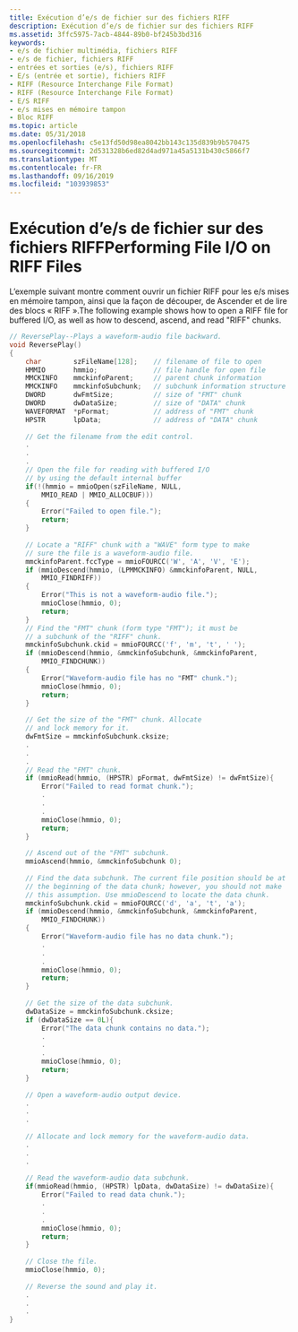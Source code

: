 ```yaml
---
title: Exécution d’e/s de fichier sur des fichiers RIFF
description: Exécution d’e/s de fichier sur des fichiers RIFF
ms.assetid: 3ffc5975-7acb-4844-89b0-bf245b3bd316
keywords:
- e/s de fichier multimédia, fichiers RIFF
- e/s de fichier, fichiers RIFF
- entrées et sorties (e/s), fichiers RIFF
- E/s (entrée et sortie), fichiers RIFF
- RIFF (Resource Interchange File Format)
- RIFF (Resource Interchange File Format)
- E/S RIFF
- e/s mises en mémoire tampon
- Bloc RIFF
ms.topic: article
ms.date: 05/31/2018
ms.openlocfilehash: c5e13fd50d98ea8042bb143c135d839b9b570475
ms.sourcegitcommit: 2d531328b6ed82d4ad971a45a5131b430c5866f7
ms.translationtype: MT
ms.contentlocale: fr-FR
ms.lasthandoff: 09/16/2019
ms.locfileid: "103939853"
---
```

# <a name="performing-file-io-on-riff-files"></a><span data-ttu-id="37b2b-112">Exécution d’e/s de fichier sur des fichiers RIFF</span><span class="sxs-lookup"><span data-stu-id="37b2b-112">Performing File I/O on RIFF Files</span></span>

<span data-ttu-id="37b2b-113">L’exemple suivant montre comment ouvrir un fichier RIFF pour les e/s mises en mémoire tampon, ainsi que la façon de découper, de Ascender et de lire des blocs « RIFF ».</span><span class="sxs-lookup"><span data-stu-id="37b2b-113">The following example shows how to open a RIFF file for buffered I/O, as well as how to descend, ascend, and read "RIFF" chunks.</span></span>


```C++
// ReversePlay--Plays a waveform-audio file backward. 
void ReversePlay() 
{ 
    char        szFileName[128];    // filename of file to open 
    HMMIO       hmmio;              // file handle for open file 
    MMCKINFO    mmckinfoParent;     // parent chunk information 
    MMCKINFO    mmckinfoSubchunk;   // subchunk information structure 
    DWORD       dwFmtSize;          // size of "FMT" chunk 
    DWORD       dwDataSize;         // size of "DATA" chunk 
    WAVEFORMAT  *pFormat;           // address of "FMT" chunk 
    HPSTR       lpData;             // address of "DATA" chunk 
 
    // Get the filename from the edit control. 
    . 
    . 
    . 
    // Open the file for reading with buffered I/O 
    // by using the default internal buffer 
    if(!(hmmio = mmioOpen(szFileName, NULL, 
        MMIO_READ | MMIO_ALLOCBUF))) 
    { 
        Error("Failed to open file."); 
        return; 
    } 
 
    // Locate a "RIFF" chunk with a "WAVE" form type to make 
    // sure the file is a waveform-audio file. 
    mmckinfoParent.fccType = mmioFOURCC('W', 'A', 'V', 'E'); 
    if (mmioDescend(hmmio, (LPMMCKINFO) &mmckinfoParent, NULL, 
        MMIO_FINDRIFF)) 
    { 
        Error("This is not a waveform-audio file."); 
        mmioClose(hmmio, 0); 
        return; 
    } 
    // Find the "FMT" chunk (form type "FMT"); it must be 
    // a subchunk of the "RIFF" chunk. 
    mmckinfoSubchunk.ckid = mmioFOURCC('f', 'm', 't', ' '); 
    if (mmioDescend(hmmio, &mmckinfoSubchunk, &mmckinfoParent, 
        MMIO_FINDCHUNK)) 
    { 
        Error("Waveform-audio file has no "FMT" chunk."); 
        mmioClose(hmmio, 0); 
        return; 
    } 
 
    // Get the size of the "FMT" chunk. Allocate 
    // and lock memory for it. 
    dwFmtSize = mmckinfoSubchunk.cksize; 
    . 
    . 
    . 
    // Read the "FMT" chunk. 
    if (mmioRead(hmmio, (HPSTR) pFormat, dwFmtSize) != dwFmtSize){ 
        Error("Failed to read format chunk."); 
        . 
        . 
        . 
        mmioClose(hmmio, 0); 
        return; 
    } 
 
    // Ascend out of the "FMT" subchunk. 
    mmioAscend(hmmio, &mmckinfoSubchunk 0); 
 
    // Find the data subchunk. The current file position should be at 
    // the beginning of the data chunk; however, you should not make 
    // this assumption. Use mmioDescend to locate the data chunk. 
    mmckinfoSubchunk.ckid = mmioFOURCC('d', 'a', 't', 'a'); 
    if (mmioDescend(hmmio, &mmckinfoSubchunk, &mmckinfoParent, 
        MMIO_FINDCHUNK)) 
    { 
        Error("Waveform-audio file has no data chunk."); 
        . 
        . 
        . 
        mmioClose(hmmio, 0); 
        return; 
    } 
 
    // Get the size of the data subchunk. 
    dwDataSize = mmckinfoSubchunk.cksize; 
    if (dwDataSize == 0L){ 
        Error("The data chunk contains no data."); 
        . 
        . 
        . 
        mmioClose(hmmio, 0); 
        return; 
    } 
 
    // Open a waveform-audio output device. 
    . 
    . 
    . 
 
    // Allocate and lock memory for the waveform-audio data. 
    . 
    . 
    . 
 
    // Read the waveform-audio data subchunk. 
    if(mmioRead(hmmio, (HPSTR) lpData, dwDataSize) != dwDataSize){ 
        Error("Failed to read data chunk."); 
        . 
        . 
        . 
        mmioClose(hmmio, 0); 
        return; 
    } 
 
    // Close the file. 
    mmioClose(hmmio, 0); 
 
    // Reverse the sound and play it. 
    . 
    . 
    . 
} 

```



 

 





